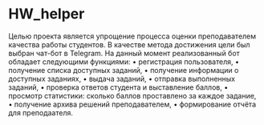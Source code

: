# HW_helper

Целью проекта является упрощение процесса оценки преподавателем качества работы
студентов. В качестве метода достижения цели был выбран чат-бот в Telegram. На данный
момент реализованный бот обладает следующими функциями:
• регистрация пользователя,
• получение списка доступных заданий,
• получение информации о доступных заданиях,
• выдача заданий,
• отправка выполненных заданий,
• проверка ответов студента и выставление баллов,
• просмотр статистики: сколько баллов проставлено за каждое задание,
• получение архива решений преподавателем,
• формирование отчёта для преподаателя.
